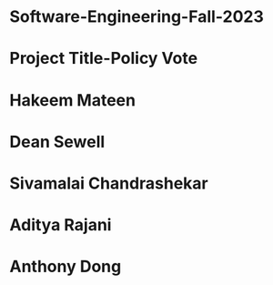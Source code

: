 # Software-Engineering-Fall-2023
# Project Title-Policy Vote
# Hakeem Mateen 
# Dean Sewell
# Sivamalai Chandrashekar
# Aditya Rajani
# Anthony Dong
